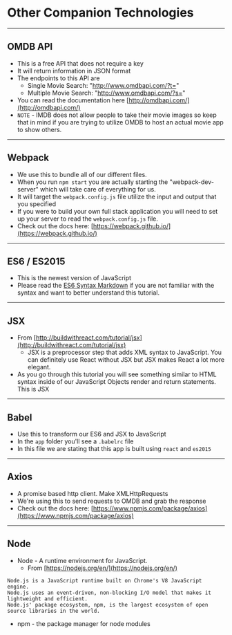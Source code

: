 # Other Companion Technologies

---

## OMDB API

* This is a free API that does not require a key
* It will return information in JSON format
* The endpoints to this API are
	* Single Movie Search: "http://www.omdbapi.com/?t="
	* Multiple Movie Search: "http://www.omdbapi.com/?s="
* You can read the documentation here [http://omdbapi.com/](http://omdbapi.com/)
* `NOTE` - IMDB does not allow people to take their movie images so keep that in mind if you are trying to utilize OMDB to host an actual movie app to show others.

---

## Webpack

* We use this to bundle all of our different files. 
* When you run `npm start` you are actually starting the "webpack-dev-server" which will take care of everything for us.
* It will target the `webpack.config.js` file utilize the input and output that you specified
* If you were to build your own full stack application you will need to set up your server to read the `webpack.config.js` file.
* Check out the docs here: [https://webpack.github.io/](https://webpack.github.io/)

---

## ES6 / ES2015

* This is the newest version of JavaScript
* Please read the [ES6 Syntax Markdown](https://github.com/Jingo88/Just_Another_React_Tutorial/blob/master/ES6_Syntax.md) if you are not familiar with the syntax and want to better understand this tutorial.

---

## JSX

* From [http://buildwithreact.com/tutorial/jsx](http://buildwithreact.com/tutorial/jsx)
	* JSX is a preprocessor step that adds XML syntax to JavaScript. You can definitely use React without JSX but JSX makes React a lot more elegant.
* As you go through this tutorial you will see something similar to HTML syntax inside of our JavaScript Objects render and return statements. This is JSX

---

## Babel

* Use this to transform our ES6 and JSX to JavaScript
* In the `app` folder you'll see a `.babelrc` file
* In this file we are stating that this app is built using `react` and `es2015`

---

## Axios

* A promise based http client. Make XMLHttpRequests
* We're using this to send requests to OMDB and grab the response
* Check out the docs here: [https://www.npmjs.com/package/axios](https://www.npmjs.com/package/axios)

---

## Node

* Node - A runtime environment for JavaScript. 
	* From [https://nodejs.org/en/](https://nodejs.org/en/)

```
Node.js is a JavaScript runtime built on Chrome's V8 JavaScript engine. 
Node.js uses an event-driven, non-blocking I/O model that makes it lightweight and efficient. 
Node.js' package ecosystem, npm, is the largest ecosystem of open source libraries in the world.
```
* npm - the package manager for node modules
